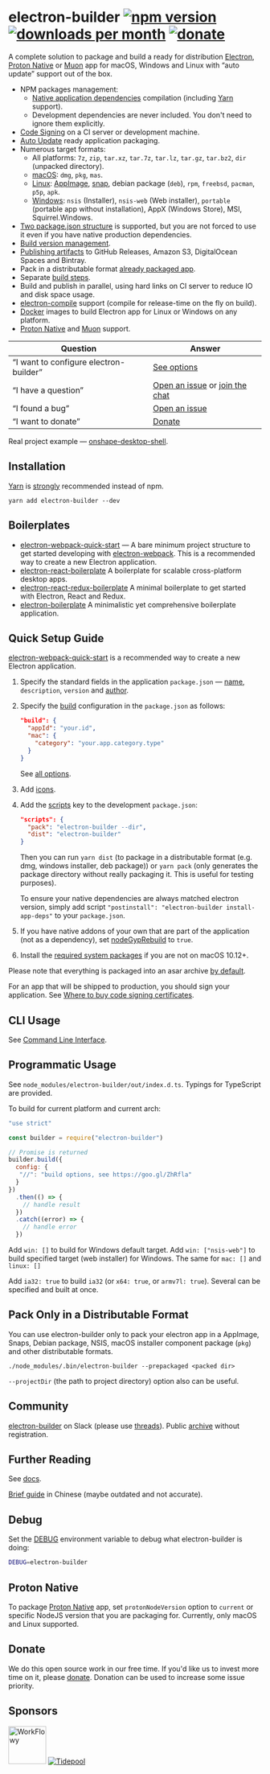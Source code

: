 # electron-builder [![npm version](https://img.shields.io/npm/v/electron-builder.svg?label=latest)](https://yarn.pm/electron-builder) [![downloads per month](https://img.shields.io/npm/dm/electron-builder.svg)](https://yarn.pm/electron-builder) [![donate](https://img.shields.io/badge/Donate-Donorbox-green.svg)](https://www.electron.build/donate)
A complete solution to package and build a ready for distribution [Electron](https://electronjs.org), [Proton Native](https://proton-native.js.org/) or [Muon](https://github.com/brave/muon) app for macOS, Windows and Linux with “auto update” support out of the box.

* NPM packages management:
  * [Native application dependencies](https://electron.atom.io/docs/tutorial/using-native-node-modules/) compilation (including [Yarn](http://yarnpkg.com/) support).
  * Development dependencies are never included. You don't need to ignore them explicitly.
* [Code Signing](https://www.electron.build/code-signing) on a CI server or development machine.
* [Auto Update](https://www.electron.build/auto-update) ready application packaging.
* Numerous target formats:
  * All platforms: `7z`, `zip`, `tar.xz`, `tar.7z`, `tar.lz`, `tar.gz`, `tar.bz2`, `dir` (unpacked directory).
  * [macOS](https://www.electron.build/configuration/mac): `dmg`, `pkg`, `mas`.
  * [Linux](https://www.electron.build/configuration/linux): [AppImage](http://appimage.org), [snap](http://snapcraft.io), debian package (`deb`), `rpm`, `freebsd`, `pacman`, `p5p`, `apk`.
  * [Windows](https://www.electron.build/configuration/win): `nsis` (Installer), `nsis-web` (Web installer), `portable` (portable app without installation), AppX (Windows Store), MSI, Squirrel.Windows.
* [Two package.json structure](https://www.electron.build/tutorials/two-package-structure) is supported, but you are not forced to use it even if you have native production dependencies.
* [Build version management](https://www.electron.build/configuration/configuration#build-version-management).
* [Publishing artifacts](https://www.electron.build/configuration/publish) to GitHub Releases, Amazon S3, DigitalOcean Spaces and Bintray.
* Pack in a distributable format [already packaged app](#pack-only-in-a-distributable-format).
* Separate [build steps](https://github.com/electron-userland/electron-builder/issues/1102#issuecomment-271845854).
* Build and publish in parallel, using hard links on CI server to reduce IO and disk space usage.
* [electron-compile](https://github.com/electron/electron-compile) support (compile for release-time on the fly on build).
* [Docker](https://www.electron.build/multi-platform-build#docker) images to build Electron app for Linux or Windows on any platform.
* [Proton Native](https://proton-native.js.org/) and [Muon](https://github.com/brave/muon) support.

| Question | Answer |
|----------|-------|
| “I want to configure electron-builder” | [See options](https://electron.build/configuration/configuration) |
| “I have a question” | [Open an issue](https://github.com/electron-userland/electron-builder/issues) or [join the chat](https://slackin.electron.build) |
| “I found a bug” | [Open an issue](https://github.com/electron-userland/electron-builder/issues/new) |
| “I want to donate” | [Donate](https://www.electron.build/donate) |

Real project example — [onshape-desktop-shell](https://github.com/develar/onshape-desktop-shell).

## Installation
[Yarn](http://yarnpkg.com/) is [strongly](https://github.com/electron-userland/electron-builder/issues/1147#issuecomment-276284477) recommended instead of npm.

`yarn add electron-builder --dev`

## Boilerplates

* [electron-webpack-quick-start](https://github.com/electron-userland/electron-webpack-quick-start) — A bare minimum project structure to get started developing with [electron-webpack](https://github.com/electron-userland/electron-webpack). This is a recommended way to create a new Electron application.
* [electron-react-boilerplate](https://github.com/chentsulin/electron-react-boilerplate) A boilerplate for scalable cross-platform desktop apps.
* [electron-react-redux-boilerplate](https://github.com/jschr/electron-react-redux-boilerplate) A minimal boilerplate to get started with Electron, React and Redux.
* [electron-boilerplate](https://github.com/szwacz/electron-boilerplate) A minimalistic yet comprehensive boilerplate application.

## Quick Setup Guide

[electron-webpack-quick-start](https://github.com/electron-userland/electron-webpack-quick-start) is a recommended way to create a new Electron application.

1. Specify the standard fields in the application `package.json` — [name](https://electron.build/configuration/configuration#Metadata-name), `description`, `version` and [author](https://docs.npmjs.com/files/package.json#people-fields-author-contributors).

2. Specify the [build](https://electron.build/configuration/configuration#build) configuration in the `package.json` as follows:
    ```json
    "build": {
      "appId": "your.id",
      "mac": {
        "category": "your.app.category.type"
      }
    }
    ```
   See [all options](https://electron.build/configuration/configuration).

3. Add [icons](https://electron.build/icons).

4. Add the [scripts](https://docs.npmjs.com/cli/run-script) key to the development `package.json`:
    ```json
    "scripts": {
      "pack": "electron-builder --dir",
      "dist": "electron-builder"
    }
    ```
    Then you can run `yarn dist` (to package in a distributable format (e.g. dmg, windows installer, deb package)) or `yarn pack` (only generates the package directory without really packaging it. This is useful for testing purposes).

    To ensure your native dependencies are always matched electron version, simply add script `"postinstall": "electron-builder install-app-deps"` to your `package.json`.

5. If you have native addons of your own that are part of the application (not as a dependency), set [nodeGypRebuild](https://www.electron.build/configuration/configuration#Configuration-nodeGypRebuild) to `true`.

6. Install the [required system packages](https://www.electron.build/multi-platform-build) if you are not on macOS 10.12+.

Please note that everything is packaged into an asar archive [by default](https://electron.build/configuration/configuration#Configuration-asar).

For an app that will be shipped to production, you should sign your application. See [Where to buy code signing certificates](https://electron.build/code-signing#where-to-buy-code-signing-certificate).

## CLI Usage

See [Command Line Interface](https://www.electron.build/cli).

## Programmatic Usage
See `node_modules/electron-builder/out/index.d.ts`. Typings for TypeScript are provided.

To build for current platform and current arch:
```js
"use strict"

const builder = require("electron-builder")

// Promise is returned
builder.build({
  config: {
   "//": "build options, see https://goo.gl/ZhRfla"
  }
})
  .then(() => {
    // handle result
  })
  .catch((error) => {
    // handle error
  })
```

Add `win: []` to build for Windows default target. Add `win: ["nsis-web"]` to build specified target (web installer) for Windows. The same for `mac: []` and `linux: []`

Add `ia32: true` to build `ia32` (or `x64: true`, or `armv7l: true`). Several can be specified and built at once.

## Pack Only in a Distributable Format

You can use electron-builder only to pack your electron app in a AppImage, Snaps, Debian package, NSIS, macOS installer component package (`pkg`)
and other distributable formats.

```
./node_modules/.bin/electron-builder --prepackaged <packed dir>
```

`--projectDir` (the path to project directory) option also can be useful.

## Community

[electron-builder](https://slackin.electron.build) on Slack (please use [threads](https://get.slack.help/hc/articles/115000769927-Message-threads)).
Public [archive](http://electron-builder.slackarchive.io) without registration.

## Further Reading
See [docs](https://electron.build).

[Brief guide](https://nicholaslee119.github.io/2018/01/11/electronBuilder全家桶使用指南/) in Chinese (maybe outdated and not accurate).

## Debug

Set the [DEBUG](https://github.com/visionmedia/debug#windows-note) environment variable to debug what electron-builder is doing:
```bash
DEBUG=electron-builder
```

## Proton Native

To package [Proton Native](https://proton-native.js.org/) app, set `protonNodeVersion` option to `current` or specific NodeJS version that you are packaging for.
Currently, only macOS and Linux supported.

## Donate

We do this open source work in our free time. If you'd like us to invest more time on it, please [donate](https://www.electron.build/donate). Donation can be used to increase some issue priority.

## Sponsors

<a href="https://workflowy.com"><img src="https://workflowy.com/media/i/wf-icon-android.png" alt="WorkFlowy" title="WorkFlowy" width="75" height="75"/></a>
<a href="https://tidepool.org"><img src="https://www.electron.build/sponsor-logos/Tidepool_Logo_Light.svg" alt="Tidepool" title="Tidepool" /></a>
